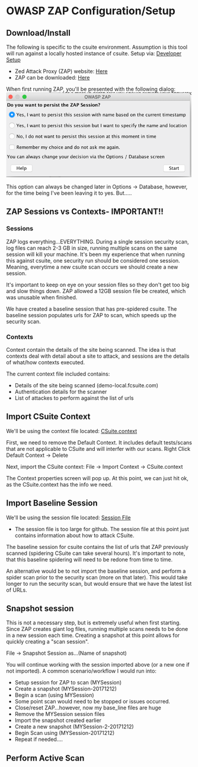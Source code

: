 # OWASP ZAP Configuration/Setup

## Download/Install
The following is specific to the csuite environment.  Assumption is this tool will run against a locally hosted instance of csuite.  Setup via: [Developer Setup](https://github.com/john-divelbiss/csuitetools/tree/master/developer_setup)

  * Zed Attack Proxy (ZAP) website:  [Here](https://www.owasp.org/index.php/OWASP_Zed_Attack_Proxy_Project) 
  * ZAP can be downloaded:  [Here](https://github.com/zaproxy/zaproxy/wiki/Downloads)

When first running ZAP, you'll be presented with the following dialog:
![Session Persist](/screenshots/persist_sessions.png?raw=true "Sessions")

This option can always be changed later in Options -> Database, however, for the time being I've been leaving it to yes.  But.....

## ZAP Sessions vs Contexts- IMPORTANT!!
### Sessions
ZAP logs everything...EVERYTHING.  During a single session security scan, log files can reach 2-3 GB in size, running multiple scans on the same session will kill your machine.   It's been my experience that when running this against csuite, one security run should be considered one session.  Meaning, everytime a new csuite scan occurs we should create a new session. 

It's important to keep on eye on your session files so they don't get too big and slow things down.  ZAP allowed a 12GB session file be created, which was unusable when finished.

We have created a baseline session that has pre-spidered csuite.  The baseline session populates urls for ZAP to scan, which speeds up the security scan. 

### Contexts
Context contain the details of the site being scanned.  The idea is that contexts deal with detail about a site to attack, and sessions are the details of what/how contexts executed.

The current context file included contains:
  * Details of the site being scanned (demo-local.fcsuite.com)
  * Authentication details for the scanner
  * List of attackes to perform against the list of urls

## Import CSuite Context
We'll be using the context file located:  [CSuite.context](contexts/CSuite.context)

First, we need to remove the Default Context.  It includes default tests/scans that are not applicable to CSuite and will interfer with our scans.   Right Click Default Context -> Delete

Next, import the CSuite context:  File -> Import Context -> CSuite.context 

The Context properties screen will pop up.  At this point, we can just hit ok, as the CSuite.context has the info we need.

## Import Baseline Session
We'll be using the session file located:  [Session File](https://drive.google.com/open?id=1r5bj-bxrQjBALXhJpipIM7w-dsFKNg4D)
  * The session file is too large for github.  The session file at this point just contains information about how to attack CSuite.  

The baseline session for csuite contains the list of urls that ZAP previously scanned (spidering CSuite can take several hours).  It's important to note, that this baseline spidering will need to be redone from time to time.  

An alternative would be to not import the baseline session, and perform a spider scan prior to the security scan (more on that later).  This would take longer to run the security scan, but would ensure that we have the latest list of URLs.

## Snapshot session
This is not a necessary step, but is extremely useful when first starting.  Since ZAP creates giant log files, running multiple scans needs to be done in a new session each time.  Creating a snapshot at this point allows for quickly creating a "scan session".  

File -> Snapshot Session as...(Name of snapshot)

You will continue working with the session imported above (or a new one if not imported).  A common scenario/workflow I would run into:
  * Setup session for ZAP to scan (MYSession)
  * Create a snapshot (MYSession-20171212)
  * Begin a scan (using MYSession)
  * Some point scan would need to be stopped or issues occurred.
  * Close/reset ZAP...however, now my base_line files are huge 
  * Remove the MYSession session files
  * Import the snapshot created earlier
  * Create a new snapshot (MYSession-2-20171212)
  * Begin Scan using (MYSession-20171212)
  * Repeat if needed....

## Perform Active Scan

